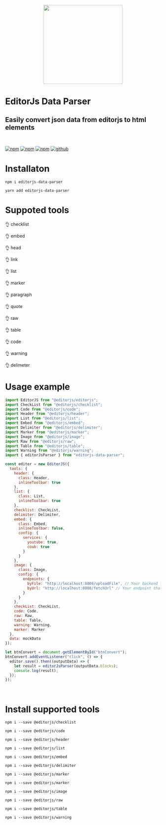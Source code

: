 <p align="center">
  <img src="https://i.postimg.cc/hPPXmBFq/ejsp.png" width="256"/>
</p>

# EditorJs Data Parser

## Easily convert json data from editorjs to html elements
<br/>

[![npm](https://img.shields.io/npm/v/editorjs-data-parser)](https://www.npmjs.com/package/editorjs-data-parser)
[![npm](https://img.shields.io/npm/l/editorjs-data-parser)](https://www.npmjs.com/package/editorjs-data-parser)
[![npm](https://img.shields.io/npm/dm/editorjs-data-parser)]()
[![github](https://img.shields.io/github/stars/salimzade/editorjs-data-parser?style=social)](https://github.com/salimzade/editorjs-data-parser)

# Installaton
 `npm i editorjs-data-parser`
 
 `yarn add editorjs-data-parser`

# Suppoted tools

 :ok_hand: checklist

 :ok_hand: embed

 :ok_hand: head

 :ok_hand: link

 :ok_hand: list

 :ok_hand: marker

 :ok_hand: paragraph

 :ok_hand: quote

 :ok_hand: raw

 :ok_hand: table

 :ok_hand: code

 :ok_hand: warning

 :ok_hand: delimeter

# Usage example



```javascript
import EditorJS from "@editorjs/editorjs";
import CheckList from "@editorjs/checklist";
import Code from "@editorjs/code";
import Header from "@editorjs/header";
import List from "@editorjs/list";
import Embed from "@editorjs/embed";
import Delimiter from "@editorjs/delimiter";
import Marker from "@editorjs/marker";
import Image from "@editorjs/image";
import Raw from "@editorjs/raw";
import Table from "@editorjs/table";
import Warning from "@editorjs/warning";
import { editorJsParser } from "editorjs-data-parser";

const editor = new EditorJS({
  tools: {
    header: {
      class: Header,
      inlineToolbar: true
    },
    list: {
      class: List,
      inlineToolbar: true
    },
    checklist: CheckList,
    delimiter: Delimiter,
    embed: {
      class: Embed,
      inlineToolbar: false,
      config: {
        services: {
          youtube: true,
          coub: true
        }
      }
    },
    image: {
      class: Image,
      config: {
        endpoints: {
          byFile: "http://localhost:8008/uploadFile", // Your backend file uploader endpoint
          byUrl: "http://localhost:8008/fetchUrl" // Your endpoint that provides uploading by Url
        }
      }
    },
    checkList: CheckList,
    code: Code,
    raw: Raw,
    table: Table,
    warning: Warning,
    marker: Marker
  },
  data: mockData
});

let btnConvert = document.getElementById("btnConvert");
btnConvert.addEventListener("click", () => {
  editor.save().then((outputData) => {
    let result = editorJsParser(outputData.blocks);
    console.log(result);
  });
});
```
<br/>

# Install supported tools

`npm i --save @editorjs/checklist`

`npm i --save @editorjs/code`

`npm i --save @editorjs/header`

`npm i --save @editorjs/list`

`npm i --save @editorjs/embed`

`npm i --save @editorjs/delimiter`

`npm i --save @editorjs/marker`

`npm i --save @editorjs/marker`

`npm i --save @editorjs/image`

`npm i --save @editorjs/raw`

`npm i --save @editorjs/table`

`npm i --save @editorjs/warning`